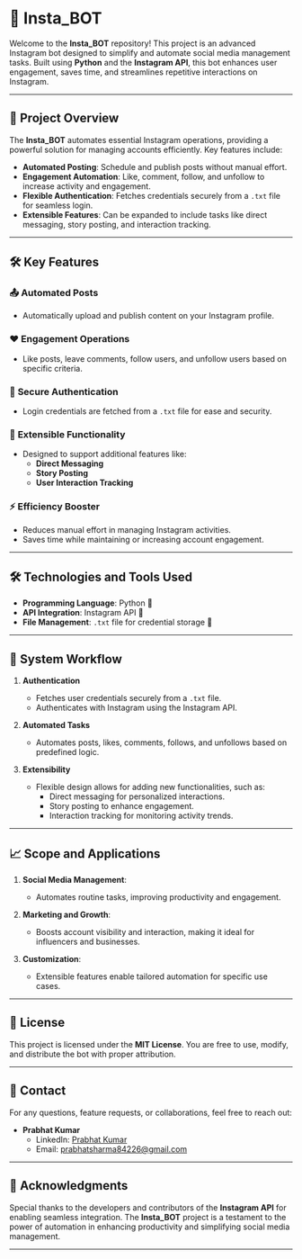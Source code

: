 # 🤖 **Insta_BOT**  

Welcome to the **Insta_BOT** repository! This project is an advanced Instagram bot designed to simplify and automate social media management tasks. Built using **Python** and the **Instagram API**, this bot enhances user engagement, saves time, and streamlines repetitive interactions on Instagram.  

---

## 🌟 **Project Overview**  

The **Insta_BOT** automates essential Instagram operations, providing a powerful solution for managing accounts efficiently. Key features include:  
- **Automated Posting**: Schedule and publish posts without manual effort.  
- **Engagement Automation**: Like, comment, follow, and unfollow to increase activity and engagement.  
- **Flexible Authentication**: Fetches credentials securely from a `.txt` file for seamless login.  
- **Extensible Features**: Can be expanded to include tasks like direct messaging, story posting, and interaction tracking.  

---

## 🛠️ **Key Features**  

### 📤 **Automated Posts**  
- Automatically upload and publish content on your Instagram profile.  

### ❤️ **Engagement Operations**  
- Like posts, leave comments, follow users, and unfollow users based on specific criteria.  

### 🔐 **Secure Authentication**  
- Login credentials are fetched from a `.txt` file for ease and security.  

### 🔄 **Extensible Functionality**  
- Designed to support additional features like:  
  - **Direct Messaging**  
  - **Story Posting**  
  - **User Interaction Tracking**  

### ⚡ **Efficiency Booster**  
- Reduces manual effort in managing Instagram activities.  
- Saves time while maintaining or increasing account engagement.  

---

## 🛠️ **Technologies and Tools Used**  

- **Programming Language**: Python 🐍  
- **API Integration**: Instagram API 📡  
- **File Management**: `.txt` file for credential storage 📂  

---

## 📂 **System Workflow**  

1. **Authentication**  
   - Fetches user credentials securely from a `.txt` file.  
   - Authenticates with Instagram using the Instagram API.  

2. **Automated Tasks**  
   - Automates posts, likes, comments, follows, and unfollows based on predefined logic.  

3. **Extensibility**  
   - Flexible design allows for adding new functionalities, such as:  
     - Direct messaging for personalized interactions.  
     - Story posting to enhance engagement.  
     - Interaction tracking for monitoring activity trends.  

---

## 📈 **Scope and Applications**  

1. **Social Media Management**:  
   - Automates routine tasks, improving productivity and engagement.  

2. **Marketing and Growth**:  
   - Boosts account visibility and interaction, making it ideal for influencers and businesses.  

3. **Customization**:  
   - Extensible features enable tailored automation for specific use cases.  

---

## 📜 **License**  

This project is licensed under the **MIT License**. You are free to use, modify, and distribute the bot with proper attribution.  

---

## 📨 **Contact**  

For any questions, feature requests, or collaborations, feel free to reach out:  
- **Prabhat Kumar**  
  - LinkedIn: [Prabhat Kumar](https://www.linkedin.com/in/prabhat-kumar-1260a5259)  
  - Email: [prabhatsharma84226@gmail.com](mailto:prabhatsharma84226@gmail.com)  

---

## 🌟 **Acknowledgments**  

Special thanks to the developers and contributors of the **Instagram API** for enabling seamless integration. The **Insta_BOT** project is a testament to the power of automation in enhancing productivity and simplifying social media management.  

---
